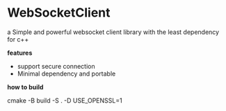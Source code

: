 # WebSocketClient #

a Simple and powerful websocket client library with the least dependency for c++


**features**

   - support secure connection
   - Minimal dependency and portable

**how to build**

cmake -B build -S . -D USE_OPENSSL=1
